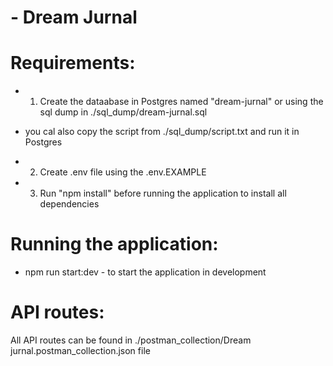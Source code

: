 # - Dream Jurnal

# Requirements:

* 1. Create the dataabase in Postgres named "dream-jurnal" or using the sql dump in ./sql_dump/dream-jurnal.sql
* you cal also copy the script from ./sql_dump/script.txt and run it in Postgres

* 2. Create .env file using the .env.EXAMPLE

* 3. Run "npm install" before running the application to install all dependencies


# Running the application:

* npm run start:dev - to start the application in development


# API routes:

All API routes can be found in ./postman_collection/Dream jurnal.postman_collection.json file